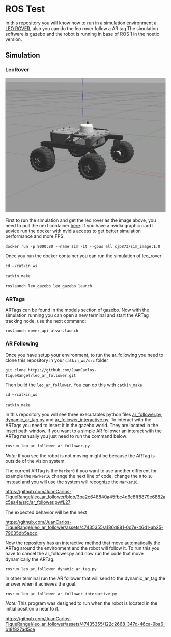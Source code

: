 # ROS Test
In this repository you will know how to run in a simulation environment a [LEO ROVER](https://www.leorover.tech/), also you can do the leo rover follow a AR tag.The simulation software is gazebo and the robot is running in base of ROS 1 in the noetic version.

## Simulation

### LeoRover
![LeoRover](docs/leo_rover_gazebo.png)


First to run the simulation and get the leo rover as the image above, you need to pull the next container [here](https://hub.docker.com/r/cjb873/sim_image). If you have a nvidia graphic card I advice run the docker with nvidia access to get better simulation performance and more FPS.

```
docker run -p 9000:80 --name sim -it --gpus all cjb873/sim_image:1.0
```

Once you run the docker container you can run the simulation of leo_rover
```
cd ~/catkin_ws

catkin_make

roslaunch leo_gazebo leo_gazebo.launch
``` 

### ARTags
ARTags can be found in the models section of gazebo. Now with the simulation running you can open a new terminal and start the ARTag tracking node, use the next command:

```
roslaunch rover_api alvar.launch
```

### AR Following

Once you have setup your environment, to run the ar_following you need to clone this repository in your `catkin_ws/src` folder

```
git clone https://github.com/JuanCarlos-TiqueRangel/leo_ar_follower.git
```

Then build the `leo_ar_follower`. You can do this with `catkin_make`
```
cd ~/catkin_ws

catkin_make
```

In this repository you will see three executables python files [ar_follower.py](src/ar_follower.py), [dynamic_ar_tag.py](src/dynamic_ar_tag.py) and [ar_follower_interactive.py](src/ar_follower_interactive.py). To interact with the ARTags you need to insert it in the gazebo world. They are located in the insert path window. If you want to a simple AR follower an interact with the ARTag manually you just need to run the command below:

```
rosrun leo_ar_follower ar_follower.py
```

*Note:* If you see the robot is not moving might be because the ARTag is outside of the vision system.

The current ARTag is the `Marker0` if you want to use another different for example the `Marker16` change the next line of code, change the `0` to `16` instead and you will use the system will recognize the `Marker16`.

https://github.com/JuanCarlos-TiqueRangel/leo_ar_follower/blob/3ba2c648840a45fbc4d6c8ff8879e6882ac5ea4a/src/ar_follower.py#L27

The expected behavior will be the next

https://github.com/JuanCarlos-TiqueRangel/leo_ar_follower/assets/47435355/a186d881-0d7e-46d1-ab25-79035db5abcd

Now the repository has an interactive method that move automatically the ARTag around the environment and the robot will follow it. To run this you have to cancel the ar_follower.py and now run the code that move dynamically the ARTag:

```
rosrun leo_ar_follower dynamic_ar_tag.py
```

In other terminal run the AR follower that will send to the dynamic_ar_tag the answer when it achieves the goal.

```
rosrun leo_ar_follower ar_follower_interactive.py
```
*Note:* This program was designed to run when the robot is located in the initial position o near to it.

https://github.com/JuanCarlos-TiqueRangel/leo_ar_follower/assets/47435355/122c2668-347d-46ca-9ba6-b18f827ad5ce





